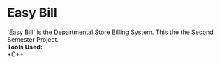 # Easy Bill
'Easy Bill' is the Departmental Store Billing System. This the the Second Semester Project.  
**Tools Used:**  
    *C++  
    
